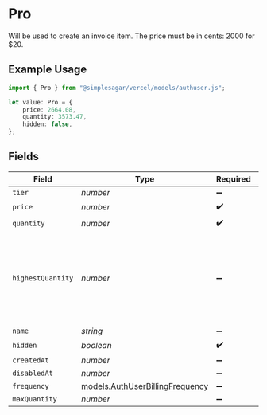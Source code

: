 # Pro

Will be used to create an invoice item. The price must be in cents: 2000 for $20.

## Example Usage

```typescript
import { Pro } from "@simplesagar/vercel/models/authuser.js";

let value: Pro = {
    price: 2664.08,
    quantity: 3573.47,
    hidden: false,
};
```

## Fields

| Field                                                                                                 | Type                                                                                                  | Required                                                                                              | Description                                                                                           |
| ----------------------------------------------------------------------------------------------------- | ----------------------------------------------------------------------------------------------------- | ----------------------------------------------------------------------------------------------------- | ----------------------------------------------------------------------------------------------------- |
| `tier`                                                                                                | *number*                                                                                              | :heavy_minus_sign:                                                                                    | N/A                                                                                                   |
| `price`                                                                                               | *number*                                                                                              | :heavy_check_mark:                                                                                    | N/A                                                                                                   |
| `quantity`                                                                                            | *number*                                                                                              | :heavy_check_mark:                                                                                    | N/A                                                                                                   |
| `highestQuantity`                                                                                     | *number*                                                                                              | :heavy_minus_sign:                                                                                    | The highest quantity in the current period. Used to render the correct enable/disable UI for add-ons. |
| `name`                                                                                                | *string*                                                                                              | :heavy_minus_sign:                                                                                    | N/A                                                                                                   |
| `hidden`                                                                                              | *boolean*                                                                                             | :heavy_check_mark:                                                                                    | N/A                                                                                                   |
| `createdAt`                                                                                           | *number*                                                                                              | :heavy_minus_sign:                                                                                    | N/A                                                                                                   |
| `disabledAt`                                                                                          | *number*                                                                                              | :heavy_minus_sign:                                                                                    | N/A                                                                                                   |
| `frequency`                                                                                           | [models.AuthUserBillingFrequency](../models/authuserbillingfrequency.md)                              | :heavy_minus_sign:                                                                                    | N/A                                                                                                   |
| `maxQuantity`                                                                                         | *number*                                                                                              | :heavy_minus_sign:                                                                                    | N/A                                                                                                   |